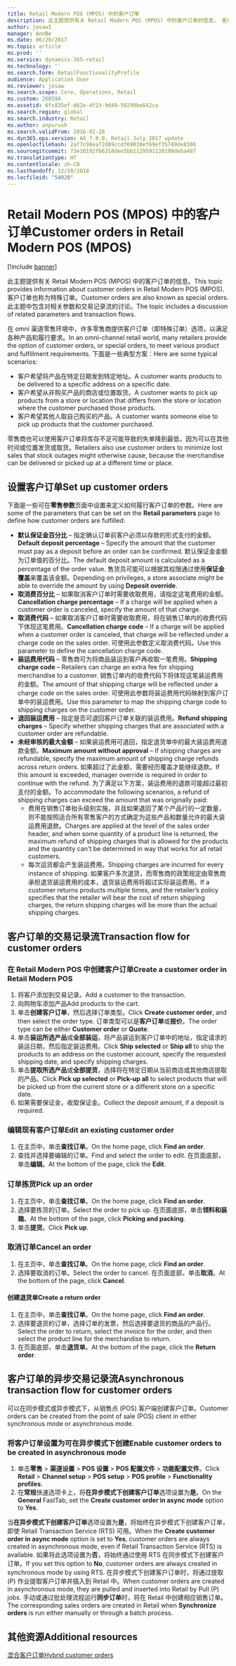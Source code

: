 ```yaml
---
title: Retail Modern POS (MPOS) 中的客户订单
description: 此主题提供有关 Retail Modern POS (MPOS) 中的客户订单的信息。 客户订单也称为特殊订单。 此主题中包含对相关参数和交易记录流的讨论。
author: josaw1
manager: AnnBe
ms.date: 06/20/2017
ms.topic: article
ms.prod: ''
ms.service: dynamics-365-retail
ms.technology: ''
ms.search.form: RetailFunctionalityProfile
audience: Application User
ms.reviewer: josaw
ms.search.scope: Core, Operations, Retail
ms.custom: 260594
ms.assetid: 6fc835ef-d62e-4f23-9d49-50299be642ca
ms.search.region: global
ms.search.industry: Retail
ms.author: anpurush
ms.search.validFrom: 2016-02-28
ms.dyn365.ops.version: AX 7.0.0, Retail July 2017 update
ms.openlocfilehash: 2af7c98ea72d89ccdf69030ef69ef35749de8306
ms.sourcegitcommit: 73e10192fb6318dee5bb1129591120199de6a487
ms.translationtype: HT
ms.contentlocale: zh-CN
ms.lasthandoff: 12/20/2018
ms.locfileid: "54020"
---
```

# <a name="customer-orders-in-retail-modern-pos-mpos"></a><span data-ttu-id="c91b4-105">Retail Modern POS (MPOS) 中的客户订单</span><span class="sxs-lookup"><span data-stu-id="c91b4-105">Customer orders in Retail Modern POS (MPOS)</span></span>

[!include [banner](includes/banner.md)]

<span data-ttu-id="c91b4-106">此主题提供有关 Retail Modern POS (MPOS) 中的客户订单的信息。</span><span class="sxs-lookup"><span data-stu-id="c91b4-106">This topic provides information about customer orders in Retail Modern POS (MPOS).</span></span> <span data-ttu-id="c91b4-107">客户订单也称为特殊订单。</span><span class="sxs-lookup"><span data-stu-id="c91b4-107">Customer orders are also known as special orders.</span></span> <span data-ttu-id="c91b4-108">此主题中包含对相关参数和交易记录流的讨论。</span><span class="sxs-lookup"><span data-stu-id="c91b4-108">The topic includes a discussion of related parameters and transaction flows.</span></span>

<span data-ttu-id="c91b4-109">在 omni 渠道零售环境中，许多零售商提供客户订单（即特殊订单）选项，以满足各种产品和履行要求。</span><span class="sxs-lookup"><span data-stu-id="c91b4-109">In an omni-channel retail world, many retailers provide the option of customer orders, or special orders, to meet various product and fulfillment requirements.</span></span> <span data-ttu-id="c91b4-110">下面是一些典型方案：</span><span class="sxs-lookup"><span data-stu-id="c91b4-110">Here are some typical scenarios:</span></span>

-   <span data-ttu-id="c91b4-111">客户希望将产品在特定日期发到特定地址。</span><span class="sxs-lookup"><span data-stu-id="c91b4-111">A customer wants products to be delivered to a specific address on a specific date.</span></span>
-   <span data-ttu-id="c91b4-112">客户希望从非购买产品的商店或位置取货。</span><span class="sxs-lookup"><span data-stu-id="c91b4-112">A customer wants to pick up products from a store or location that differs from the store or location where the customer purchased those products.</span></span>
-   <span data-ttu-id="c91b4-113">客户希望其他人取自己购买的产品。</span><span class="sxs-lookup"><span data-stu-id="c91b4-113">A customer wants someone else to pick up products that the customer purchased.</span></span>

<span data-ttu-id="c91b4-114">零售商也可以使用客户订单将库存不足可能导致的失单降到最低，因为可以在其他时间或位置发货或取货。</span><span class="sxs-lookup"><span data-stu-id="c91b4-114">Retailers also use customer orders to minimize lost sales that stock outages might otherwise cause, because the merchandise can be delivered or picked up at a different time or place.</span></span>

## <a name="set-up-customer-orders"></a><span data-ttu-id="c91b4-115">设置客户订单</span><span class="sxs-lookup"><span data-stu-id="c91b4-115">Set up customer orders</span></span>
<span data-ttu-id="c91b4-116">下面是一些可在**零售参数**页面中设置来定义如何履行客户订单的参数。</span><span class="sxs-lookup"><span data-stu-id="c91b4-116">Here are some of the parameters that can be set on the **Retail parameters** page to define how customer orders are fulfilled:</span></span>

-   <span data-ttu-id="c91b4-117">**默认保证金百分比** – 指定确认订单前客户必须以存款的形式支付的金额。</span><span class="sxs-lookup"><span data-stu-id="c91b4-117">**Default deposit percentage** – Specify the amount that the customer must pay as a deposit before an order can be confirmed.</span></span> <span data-ttu-id="c91b4-118">默认保证金金额为订单值的百分比。</span><span class="sxs-lookup"><span data-stu-id="c91b4-118">The default deposit amount is calculated as a percentage of the order value.</span></span> <span data-ttu-id="c91b4-119">售货员可能可以根据其权限通过使用**保证金覆盖**来覆盖该金额。</span><span class="sxs-lookup"><span data-stu-id="c91b4-119">Depending on privileges, a store associate might be able to override the amount by using **Deposit override**.</span></span>
-   <span data-ttu-id="c91b4-120">**取消费百分比** – 如果取消客户订单时需要收取费用，请指定这笔费用的金额。</span><span class="sxs-lookup"><span data-stu-id="c91b4-120">**Cancellation charge percentage** – If a charge will be applied when a customer order is canceled, specify the amount of that charge.</span></span>
-   <span data-ttu-id="c91b4-121">**取消费代码** – 如果取消客户订单时需要收取费用，将在销售订单内的收费代码下体现这笔费用。</span><span class="sxs-lookup"><span data-stu-id="c91b4-121">**Cancellation charge code** – If a charge will be applied when a customer order is canceled, that charge will be reflected under a charge code on the sales order.</span></span> <span data-ttu-id="c91b4-122">可使用此参数定义取消费代码。</span><span class="sxs-lookup"><span data-stu-id="c91b4-122">Use this parameter to define the cancellation charge code.</span></span>
-   <span data-ttu-id="c91b4-123">**装运费用代码** – 零售商可为将商品装运到客户再收取一笔费用。</span><span class="sxs-lookup"><span data-stu-id="c91b4-123">**Shipping charge code** – Retailers can charge an extra fee for shipping merchandise to a customer.</span></span> <span data-ttu-id="c91b4-124">销售订单内的收费代码下将体现这笔装运费用的金额。</span><span class="sxs-lookup"><span data-stu-id="c91b4-124">The amount of that shipping charge will be reflected under a charge code on the sales order.</span></span> <span data-ttu-id="c91b4-125">可使用此参数将装运费用代码映射到客户订单中的装运费用。</span><span class="sxs-lookup"><span data-stu-id="c91b4-125">Use this parameter to map the shipping charge code to shipping charges on the customer order.</span></span>
-   <span data-ttu-id="c91b4-126">**退回装运费用** – 指定是否可退回客户订单关联的装运费用。</span><span class="sxs-lookup"><span data-stu-id="c91b4-126">**Refund shipping charges** – Specify whether shipping charges that are associated with a customer order are refundable.</span></span>
-   <span data-ttu-id="c91b4-127">**未经审核的最大金额** – 如果装运费用可退回，指定退货单中的最大装运费用退款金额。</span><span class="sxs-lookup"><span data-stu-id="c91b4-127">**Maximum amount without approval** – If shipping charges are refundable, specify the maximum amount of shipping charge refunds across return orders.</span></span> <span data-ttu-id="c91b4-128">如果超过了此金额，需要经历覆盖才能继续退款。</span><span class="sxs-lookup"><span data-stu-id="c91b4-128">If this amount is exceeded, manager override is required in order to continue with the refund.</span></span> <span data-ttu-id="c91b4-129">为了满足以下方案，装运费用的退款可能超过最初支付的金额。</span><span class="sxs-lookup"><span data-stu-id="c91b4-129">To accommodate the following scenarios, a refund of shipping charges can exceed the amount that was originally paid:</span></span>
    -   <span data-ttu-id="c91b4-130">费用在销售订单抬头级别实施，并且如果退回了某个产品行的一定数量，则不能按照适合所有零售客户的方式确定为这些产品和数量允许的最大装运费用退款。</span><span class="sxs-lookup"><span data-stu-id="c91b4-130">Charges are applied at the level of the sales order header, and when some quantity of a product line is returned, the maximum refund of shipping charges that is allowed for the products and the quantity can't be determined in way that works for all retail customers.</span></span>
    -   <span data-ttu-id="c91b4-131">每次运货都会产生装运费用。</span><span class="sxs-lookup"><span data-stu-id="c91b4-131">Shipping charges are incurred for every instance of shipping.</span></span> <span data-ttu-id="c91b4-132">如果客户多次退货，而零售商的政策规定由零售商承担退货装运费用的成本，退货装运费用将超过实际装运费用。</span><span class="sxs-lookup"><span data-stu-id="c91b4-132">If a customer returns products multiple times, and the retailer’s policy specifies that the retailer will bear the cost of return shipping charges, the return shipping charges will be more than the actual shipping charges.</span></span>

## <a name="transaction-flow-for-customer-orders"></a><span data-ttu-id="c91b4-133">客户订单的交易记录流</span><span class="sxs-lookup"><span data-stu-id="c91b4-133">Transaction flow for customer orders</span></span>
### <a name="create-a-customer-order-in-retail-modern-pos"></a><span data-ttu-id="c91b4-134">在 Retail Modern POS 中创建客户订单</span><span class="sxs-lookup"><span data-stu-id="c91b4-134">Create a customer order in Retail Modern POS</span></span>

1.  <span data-ttu-id="c91b4-135">将客户添加到交易记录。</span><span class="sxs-lookup"><span data-stu-id="c91b4-135">Add a customer to the transaction.</span></span>
2.  <span data-ttu-id="c91b4-136">向购物车添加产品</span><span class="sxs-lookup"><span data-stu-id="c91b4-136">Add products to the cart.</span></span>
3.  <span data-ttu-id="c91b4-137">单击**创建客户订单**，然后选择订单类型。</span><span class="sxs-lookup"><span data-stu-id="c91b4-137">Click **Create customer order**, and then select the order type.</span></span> <span data-ttu-id="c91b4-138">订单类型可以是**客户订单**或**报价**。</span><span class="sxs-lookup"><span data-stu-id="c91b4-138">The order type can be either **Customer order** or **Quote**.</span></span>
4.  <span data-ttu-id="c91b4-139">单击**装运所选产品**或**全部装运**，将产品装运到客户订单中的地址，指定请求的装运日期，然后指定装运费用。</span><span class="sxs-lookup"><span data-stu-id="c91b4-139">Click **Ship selected** or **Ship all** to ship the products to an address on the customer account, specify the requested shipping date, and specify shipping charges.</span></span>
5.  <span data-ttu-id="c91b4-140">单击**提取所选产品**或**全部提货**，选择将在特定日期从当前商店或其他商店提取的产品。</span><span class="sxs-lookup"><span data-stu-id="c91b4-140">Click **Pick up selected** or **Pick-up all** to select products that will be picked up from the current store or a different store on a specific date.</span></span>
6.  <span data-ttu-id="c91b4-141">如果需要保证金，收取保证金。</span><span class="sxs-lookup"><span data-stu-id="c91b4-141">Collect the deposit amount, if a deposit is required.</span></span>

### <a name="edit-an-existing-customer-order"></a><span data-ttu-id="c91b4-142">编辑现有客户订单</span><span class="sxs-lookup"><span data-stu-id="c91b4-142">Edit an existing customer order</span></span>

1.  <span data-ttu-id="c91b4-143">在主页中，单击**查找订单**。</span><span class="sxs-lookup"><span data-stu-id="c91b4-143">On the home page, click **Find an order**.</span></span>
2.  <span data-ttu-id="c91b4-144">查找并选择要编辑的订单。</span><span class="sxs-lookup"><span data-stu-id="c91b4-144">Find and select the order to edit.</span></span> <span data-ttu-id="c91b4-145">在页面底部，单击**编辑**。</span><span class="sxs-lookup"><span data-stu-id="c91b4-145">At the bottom of the page, click the **Edit**.</span></span>

### <a name="pick-up-an-order"></a><span data-ttu-id="c91b4-146">订单拣货</span><span class="sxs-lookup"><span data-stu-id="c91b4-146">Pick up an order</span></span>

1.  <span data-ttu-id="c91b4-147">在主页中，单击**查找订单**。</span><span class="sxs-lookup"><span data-stu-id="c91b4-147">On the home page, click **Find an order**.</span></span>
2.  <span data-ttu-id="c91b4-148">选择要拣货的订单。</span><span class="sxs-lookup"><span data-stu-id="c91b4-148">Select the order to pick up.</span></span> <span data-ttu-id="c91b4-149">在页面底部，单击**领料和装箱**。</span><span class="sxs-lookup"><span data-stu-id="c91b4-149">At the bottom of the page, click **Picking and packing**.</span></span>
3.  <span data-ttu-id="c91b4-150">单击**提货**。</span><span class="sxs-lookup"><span data-stu-id="c91b4-150">Click **Pick up**.</span></span>

### <a name="cancel-an-order"></a><span data-ttu-id="c91b4-151">取消订单</span><span class="sxs-lookup"><span data-stu-id="c91b4-151">Cancel an order</span></span>

1.  <span data-ttu-id="c91b4-152">在主页中，单击**查找订单**。</span><span class="sxs-lookup"><span data-stu-id="c91b4-152">On the home page, click **Find an order**.</span></span>
2.  <span data-ttu-id="c91b4-153">选择要取消的订单。</span><span class="sxs-lookup"><span data-stu-id="c91b4-153">Select the order to cancel.</span></span> <span data-ttu-id="c91b4-154">在页面底部，单击**取消**。</span><span class="sxs-lookup"><span data-stu-id="c91b4-154">At the bottom of the page, click **Cancel**.</span></span>

#### <a name="create-a-return-order"></a><span data-ttu-id="c91b4-155">创建退货单</span><span class="sxs-lookup"><span data-stu-id="c91b4-155">Create a return order</span></span>

1.  <span data-ttu-id="c91b4-156">在主页中，单击**查找订单**。</span><span class="sxs-lookup"><span data-stu-id="c91b4-156">On the home page, click **Find an order**.</span></span>
2.  <span data-ttu-id="c91b4-157">选择要退货的订单，选择订单的发票，然后选择要退货的商品的产品行。</span><span class="sxs-lookup"><span data-stu-id="c91b4-157">Select the order to return, select the invoice for the order, and then select the product line for the merchandise to return.</span></span>
3.  <span data-ttu-id="c91b4-158">在页面底部，单击**退货单**。</span><span class="sxs-lookup"><span data-stu-id="c91b4-158">At the bottom of the page, click the **Return order**.</span></span>

## <a name="asynchronous-transaction-flow-for-customer-orders"></a><span data-ttu-id="c91b4-159">客户订单的异步交易记录流</span><span class="sxs-lookup"><span data-stu-id="c91b4-159">Asynchronous transaction flow for customer orders</span></span>
<span data-ttu-id="c91b4-160">可以在同步模式或异步模式下，从销售点 (POS) 客户端创建客户订单。</span><span class="sxs-lookup"><span data-stu-id="c91b4-160">Customer orders can be created from the point of sale (POS) client in either synchronous mode or asynchronous mode.</span></span>

### <a name="enable-customer-orders-to-be-created-in-asynchronous-mode"></a><span data-ttu-id="c91b4-161">将客户订单设置为可在异步模式下创建</span><span class="sxs-lookup"><span data-stu-id="c91b4-161">Enable customer orders to be created in asynchronous mode</span></span>

1.  <span data-ttu-id="c91b4-162">单击**零售** &gt; **渠道设置** &gt; **POS 设置** &gt; **POS 配置文件** &gt; **功能配置文件**。</span><span class="sxs-lookup"><span data-stu-id="c91b4-162">Click **Retail** &gt; **Channel setup** &gt; **POS setup** &gt; **POS profile** &gt; **Functionality profiles**.</span></span>
2.  <span data-ttu-id="c91b4-163">在**常规**快速选项卡上，将**在异步模式下创建客户订单**选项设置为**是**。</span><span class="sxs-lookup"><span data-stu-id="c91b4-163">On the **General** FastTab, set the **Create customer order in async mode** option to **Yes**.</span></span>

<span data-ttu-id="c91b4-164">当**在异步模式下创建客户订单**选项设置为**是**，将始终在异步模式下创建客户订单，即使 Retail Transaction Service (RTS) 可用。</span><span class="sxs-lookup"><span data-stu-id="c91b4-164">When the **Create customer order in async mode** option is set to **Yes**, customer orders are always created in asynchronous mode, even if Retail Transaction Service (RTS) is available.</span></span> <span data-ttu-id="c91b4-165">如果将此选项设置为**否**，将始终通过使用 RTS 在同步模式下创建客户订单。</span><span class="sxs-lookup"><span data-stu-id="c91b4-165">If you set this option to **No**, customer orders are always created in synchronous mode by using RTS.</span></span> <span data-ttu-id="c91b4-166">在异步模式下创建客户订单时，将通过提取 (P) 作业提取客户订单并插入到 Retail 中。</span><span class="sxs-lookup"><span data-stu-id="c91b4-166">When customer orders are created in asynchronous mode, they are pulled and inserted into Retail by Pull (P) jobs.</span></span> <span data-ttu-id="c91b4-167">手动或通过批处理流程运行**同步订单**时，将在 Retail 中创建相应销售订单。</span><span class="sxs-lookup"><span data-stu-id="c91b4-167">The corresponding sales orders are created in Retail when **Synchronize orders** is run either manually or through a batch process.</span></span>

<a name="additional-resources"></a><span data-ttu-id="c91b4-168">其他资源</span><span class="sxs-lookup"><span data-stu-id="c91b4-168">Additional resources</span></span>
--------

[<span data-ttu-id="c91b4-169">混合客户订单</span><span class="sxs-lookup"><span data-stu-id="c91b4-169">Hybrid customer orders</span></span>](hybrid-customer-orders.md)



